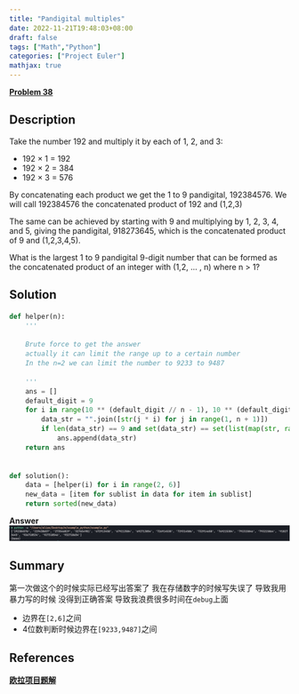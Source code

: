 ```yaml
---
title: "Pandigital multiples"
date: 2022-11-21T19:48:03+08:00
draft: false
tags: ["Math","Python"]
categories: ["Project Euler"]
mathjax: true
---
```


[**Problem 38**](https://projecteuler.net/problem=38)

## Description

Take the number 192 and multiply it by each of 1, 2, and 3:

- 192 × 1 = 192
- 192 × 2 = 384
- 192 × 3 = 576

By concatenating each product we get the 1 to 9 pandigital, 192384576. We will call 192384576 the concatenated product of 192 and (1,2,3)

The same can be achieved by starting with 9 and multiplying by 1, 2, 3, 4, and 5, giving the pandigital, 918273645, which is the concatenated product of 9 and (1,2,3,4,5).

What is the largest 1 to 9 pandigital 9-digit number that can be formed as the concatenated product of an integer with (1,2, ... , n) where n > 1?

## Solution

```python
def helper(n):
    '''

    Brute force to get the answer
    actually it can limit the range up to a certain number
    In the n=2 we can limit the number to 9233 to 9487

    '''
    ans = []
    default_digit = 9
    for i in range(10 ** (default_digit // n - 1), 10 ** (default_digit // n)):
        data_str = "".join([str(j * i) for j in range(1, n + 1)])
        if len(data_str) == 9 and set(data_str) == set(list(map(str, range(1, 10)))):
            ans.append(data_str)
    return ans


def solution():
    data = [helper(i) for i in range(2, 6)]
    new_data = [item for sublist in data for item in sublist]
    return sorted(new_data)
```

**Answer**
![eluer_38](/plot/eluer_38.jpg)

## Summary
第一次做这个的时候实际已经写出答案了 我在存储数字的时候写失误了 导致我用暴力写的时候
没得到正确答案 导致我浪费很多时间在`debug`上面
- 边界在`[2,6]`之间
- 4位数判断时候边界在`[9233,9487]`之间

## References

[**欧拉项目题解**](https://pe.metaquant.org/pe038.html)